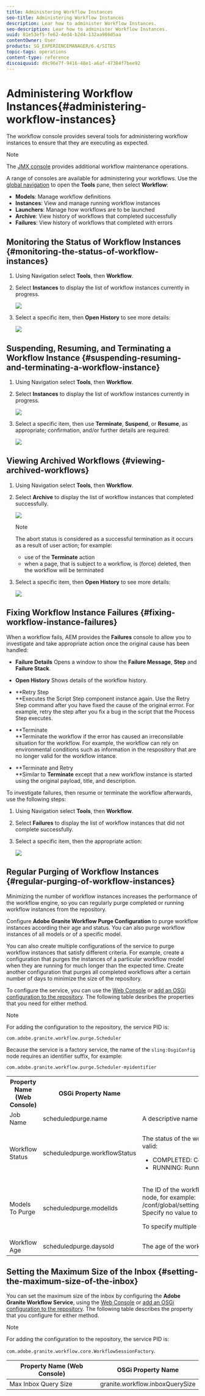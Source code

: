 ```yaml
---
title: Administering Workflow Instances
seo-title: Administering Workflow Instances
description: Lear how to administer Workflow Instances.
seo-description: Lear how to administer Workflow Instances.
uuid: 81e53ef5-fe62-4ed4-b2d4-132aa986d5aa
contentOwner: User
products: SG_EXPERIENCEMANAGER/6.4/SITES
topic-tags: operations
content-type: reference
discoiquuid: d9c96e7f-9416-48e1-a6af-47384f7bee92
---
```


# Administering Workflow Instances{#administering-workflow-instances}

The workflow console provides several tools for administering workflow instances to ensure that they are executing as expected.

>[!NOTE]
>
>The [JMX console](../../../sites/administering/using/jmx-console.md#workflow-maintenance) provides additional workflow maintenance operations.

A range of consoles are available for administering your workflows. Use the [global navigation](../../../sites/authoring/using/basic-handling.md#global-navigation) to open the **Tools** pane, then select **Workflow**:

* **Models**: Manage workflow definitions
* **Instances**: View and manage running workflow instances
* **Launchers**: Manage how workflows are to be launched
* **Archive**: View history of workflows that completed successfully
* **Failures**: View history of workflows that completed with errors

## Monitoring the Status of Workflow Instances {#monitoring-the-status-of-workflow-instances}

1. Using Navigation select **Tools**, then **Workflow**. 
1. Select **Instances** to display the list of workflow instances currently in progress.

   ![](assets/wf-96.png)

1. Select a specific item, then **Open History** to see more details:

   ![](assets/wf-97.png)

## Suspending, Resuming, and Terminating a Workflow Instance {#suspending-resuming-and-terminating-a-workflow-instance}

1. Using Navigation select **Tools**, then **Workflow**. 
1. Select **Instances** to display the list of workflow instances currently in progress.

   ![](assets/wf-96-1.png)

1. Select a specific item, then use **Terminate**, **Suspend**, or **Resume**, as appropriate; confirmation, and/or further details are required:

   ![](assets/wf-97-1.png)

## Viewing Archived Workflows {#viewing-archived-workflows}

1. Using Navigation select **Tools**, then **Workflow**. 
1. Select **Archive** to display the list of workflow instances that completed successfully.

   ![](assets/wf-98.png)

   >[!NOTE]
   >
   >The abort status is considered as a successful termination as it occurs as a result of user action; for example:
   >
   >    
   >    
   >    * use of the **Terminate** action
   >    * when a page, that is subject to a workflow, is (force) deleted, then the workflow will be terminated
   >    
   >

1. Select a specific item, then **Open History** to see more details:

   ![](assets/wf-99.png)

## Fixing Workflow Instance Failures {#fixing-workflow-instance-failures}

When a workflow fails, AEM provides the **Failures** console to allow you to investigate and take appropriate action once the original cause has been handled:

* **Failure Details** 
  Opens a window to show the **Failure Message**, **Step** and **Failure Stack**.

* **Open History** 
  Shows details of the workflow history.

* **Retry Step  
  **Executes the Script Step component instance again. Use the Retry Step command after you have fixed the cause of the original errror. For example, retry the step after you fix a bug in the script that the Process Step executes.
* **Terminate  
  **Terminate the workflow if the error has caused an irreconsilable situation for the workflow. For example, the workflow can rely on environmental conditions such as information in the respository that are no longer valid for the workflow intance.
* **Terminate and Retry  
  **Similar to **Terminate** except that a new workflow instance is started using the original payload, title, and description.

To investigate failures, then resume or terminate the workflow afterwards, use the following steps:

1. Using Navigation select **Tools**, then **Workflow**. 
1. Select **Failures** to display the list of workflow instances that did not complete successfully.
1. Select a specific item, then the appropriate action:

   ![](assets/wf-47.png)

## Regular Purging of Workflow Instances {#regular-purging-of-workflow-instances}

Minimizing the number of workflow instances increases the performance of the workflow engine, so you can regularly purge completed or running workflow instances from the repository.

Configure **Adobe Granite Workflow Purge Configuration** to purge workflow instances according their age and status. You can also purge workflow instances of all models or of a specific model.

You can also create multiple configurations of the service to purge workflow instances that satisfy different criteria. For example, create a configuration that purges the instances of a particular workflow model when they are running for much longer than the expected time. Create another configuration that purges all completed workflows after a certain number of days to minimize the size of the repository.

To configure the service, you can use the [Web Console](../../../sites/deploying/using/configuring-osgi.md#osgi-configuration-with-the-web-console) or [add an OSGi configuration to the repository](../../../sites/deploying/using/configuring-osgi.md#osgi-configuration-in-the-repository). The following table desribes the properties that you need for either method.

>[!NOTE]
>
>For adding the configuration to the repository, the service PID is:
>
>`com.adobe.granite.workflow.purge.Scheduler`
>
>Because the service is a factory service, the name of the `sling:OsgiConfig` node requires an identifier suffix, for example:
>
>`com.adobe.granite.workflow.purge.Scheduler-myidentifier`

<table> 
 <tbody> 
  <tr> 
   <th>Property Name (Web Console)</th> 
   <th>OSGi Property Name</th> 
   <th>Description</th> 
  </tr> 
  <tr> 
   <td>Job Name</td> 
   <td>scheduledpurge.name</td> 
   <td>A descriptive name for the scheduled purge.</td> 
  </tr> 
  <tr> 
   <td>Workflow Status</td> 
   <td>scheduledpurge.workflowStatus</td> 
   <td><p>The status of the workflow instances to purge. The following values are valid:</p> 
    <ul> 
     <li>COMPLETED: Completed workflow instances are purged.</li> 
     <li>RUNNING: Running workflow instances are purged.</li> 
    </ul> </td> 
  </tr> 
  <tr> 
   <td>Models To Purge</td> 
   <td>scheduledpurge.modelIds</td> 
   <td><p>The ID of the workflow models to purge. The ID is the path to the model node, for example:<br /> /conf/global/settings/workflow/models/dam/update_asset/jcr:content/model<br /> Specify no value to purge instances of all workflow models.</p> <p>To specify multiple models, click the + button in the Web Console. </p> </td> 
  </tr> 
  <tr> 
   <td>Workflow Age</td> 
   <td>scheduledpurge.daysold</td> 
   <td>The age of the workflow instances to purge, in days.</td> 
  </tr> 
 </tbody> 
</table>

## Setting the Maximum Size of the Inbox {#setting-the-maximum-size-of-the-inbox}

You can set the maximum size of the inbox by configuring the **Adobe Granite Workflow Service**, using the [Web Console](../../../sites/deploying/using/configuring-osgi.md#osgi-configuration-with-the-web-console) or [add an OSGi configuration to the repository](../../../sites/deploying/using/configuring-osgi.md#osgi-configuration-in-the-repository). The following table describes the property that you configure for either method.

>[!NOTE]
>
>For adding the configuration to the repository, the service PID is:
>
>`com.adobe.granite.workflow.core.WorkflowSessionFactory`.

| Property Name (Web Console) |OSGi Property Name |
|---|---|
| Max Inbox Query Size |granite.workflow.inboxQuerySize |

